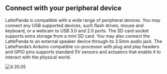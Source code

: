 ## Connect with your peripheral device

LattePanda is compatible with a wide range of peripheral devices. You may connect any USB supported devices, such flash drives, mouse and keyboard, or a webcam to USB 3.0 and 2.0 ports. The SD card socket supports extra storage from a mini SD card. You may also connect the LattePanda to an external speaker device through its 3.5mm audio jack. The LattePanda’s Arduino compatible co-processor with plug and play headers and GPIO pins supports standard 5V sensors and actuators that enable it to interact with the physical world.

![4.35.05](http://www.lattepanda.com/wp-content/uploads/2016/02/4.35.05.png)